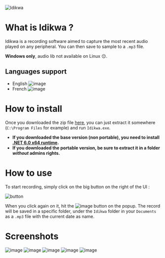 ![Idikwa](https://user-images.githubusercontent.com/30344403/149578992-7e9cfae6-c4c3-4570-8c09-1b20a4e503db.png)

# What is Idikwa ?

Idikwa is a recording software aimed to capture the most recent audio played on any peripheral. You can then save to sample to a `.mp3` file.

**Windows only**, audio lib not available on Linux 😔.

## Languages support
* English ![image](https://user-images.githubusercontent.com/30344403/149586346-ccfb58fa-32ff-463e-8c03-3e382257e5a7.png)
* French ![image](https://user-images.githubusercontent.com/30344403/149586447-bba9f999-3f05-4427-bb17-51881503ce12.png)

# How to install

Once you downloaded the zip file [here](https://github.com/Wiltoag/IDIKWA-App/releases/latest), you can just extract it somewhere (`C:\Program Files` for example) and run `Idikwa.exe`.
* **If you downloaded the base version (non portable), you need to install [.NET 6.0 x64 runtime](https://dotnet.microsoft.com/en-us/download/dotnet/6.0).**
* **If you downloaded the portable version, be sure to extract it in a folder *without* admins rights.**

# How to use

To start recording, simply click on the big button on the right of the UI :

![button](https://user-images.githubusercontent.com/30344403/149584848-4169c525-bf62-4b40-925e-044575b0ac81.png)

When you click again on it, hit the ![image](https://user-images.githubusercontent.com/30344403/149584978-6d74f701-4b48-414d-9564-c255a953b98d.png) button on the popup. The record will be saved in a specific folder, under the `Idikwa` folder in your `Documents` as a `.mp3` file with the current date as name.

# Screenshots

![image](https://user-images.githubusercontent.com/30344403/149585199-1e3dbb7c-1ff2-45c5-99ff-e3db2e8e7373.png)
![image](https://user-images.githubusercontent.com/30344403/149585244-2a7b9f4e-4656-4a84-bcdf-7b84259dbe38.png)
![image](https://user-images.githubusercontent.com/30344403/149585328-64dfee1b-ba47-467f-9f18-6abc025d31ea.png)
![image](https://user-images.githubusercontent.com/30344403/149585599-e8a84304-04fd-470e-8534-9ff4e864c6e7.png)
![image](https://user-images.githubusercontent.com/30344403/149586044-05e79693-71a2-4402-8280-6afdb46c4e43.png)
